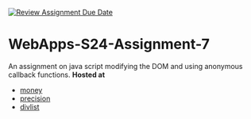 [![Review Assignment Due Date](https://classroom.github.com/assets/deadline-readme-button-24ddc0f5d75046c5622901739e7c5dd533143b0c8e959d652212380cedb1ea36.svg)](https://classroom.github.com/a/cdqffI9o)
# WebApps-S24-Assignment-7
An assignment on java script modifying the DOM and using anonymous callback functions.
**Hosted at**
- [money](https://44-563-web-apps-s24.github.io/44563-webapps-s24-assignment7-nikithasri-168/money.html)
- [precision](https://44-563-web-apps-s24.github.io/44563-webapps-s24-assignment7-nikithasri-168/precision.html)
- [divlist](https://44-563-web-apps-s24.github.io/44563-webapps-s24-assignment7-nikithasri-168/divlist.html) 
